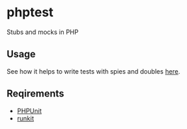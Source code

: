 # phptest
Stubs and mocks in PHP

## Usage
See how it helps to write tests with spies and doubles [here](tests/lib/PHPTest/Spy/StubTest.php).

## Reqirements
* [PHPUnit](https://github.com/sebastianbergmann/phpunit)
* [runkit](https://github.com/zenovich/runkit)
